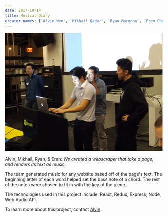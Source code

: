 ```yaml
---
date: 2017-10-14
title: Musical Diary
creator_names: ['Alvin Wen', 'Mikhail Qader', 'Ryan Margono', 'Eren Chen']
---
```

![Alvin, Mikhail, Ryan, and Eren stand in front of the screen, explaining how Musical Diary works. ](/assets/events/20171014/alvin_mikhail_ryan_eren.jpg)

Alvin, Mikhail, Ryan, & Eren: *We created a webscraper that take a page, and renders its text as music.*

The team generated music for any website based off of the page's text. The beginning letter of each word helped set the bass note of a chord. The rest of the notes were chosen to fit in with the key of the piece.

The technologies used in this project include:
React, Redux, Express, Node, Web Audio API.

To learn more about this project, contact [Alvin](mailto:alvinwen424@gmail.com
).
